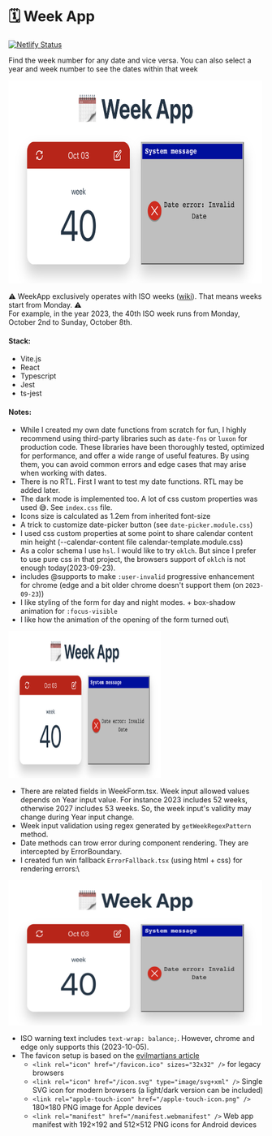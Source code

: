 # 🗓️ Week App

[![Netlify Status](https://api.netlify.com/api/v1/badges/162a4db8-f908-4a07-bdb5-be8e88d5cb47/deploy-status)](https://app.netlify.com/sites/weekapp/deploys)

Find the week number for any date and vice versa.
You can also select a year and week number to see the dates within that week

<picture>
  <source media="(prefers-color-scheme: dark)" srcset="https://raw.githubusercontent.com/serjilyashenko/WeekApp/master/images/preview_dark.png">
  <source media="(prefers-color-scheme: light)" srcset="https://raw.githubusercontent.com/serjilyashenko/WeekApp/master/images/preview_light.png">
  <img alt="Application preview" width="500px" height="400px" src="https://raw.githubusercontent.com/serjilyashenko/WeekApp/master/images/WinError_light.png">
</picture>

⚠️ WeekApp exclusively operates with ISO weeks ([wiki](https://en.wikipedia.org/wiki/ISO_week_date)). That means weeks start from Monday. ⚠️<br/>
For example, in the year 2023, the 40th ISO week runs from Monday, October 2nd to Sunday, October 8th.

#### Stack:

- Vite.js
- React
- Typescript
- Jest
- ts-jest

#### Notes:

- While I created my own date functions from scratch for fun, I highly recommend using third-party libraries such as
  `date-fns` or `luxon` for production code. These libraries have been thoroughly tested, optimized for performance, and
  offer a wide range of useful features. By using them, you can avoid common errors and edge cases that may arise when
  working with dates.
- There is no RTL. First I want to test my date functions. RTL may be added later.
- The dark mode is implemented too. A lot of css custom properties was used 😅. See `index.css` file.
- Icons size is calculated as 1.2em from inherited font-size
- A trick to customize date-picker button (see `date-picker.module.css`)
- I used css custom properties at some point to share calendar content min height (--calendar-content file calendar-template.module.css)
- As a color schema I use `hsl`. I would like to try `oklch`. But since I prefer to use pure css in that project, the browsers support of `oklch` is not enough today(2023-09-23).
- includes @supports to make `:user-invalid` progressive enhancement for chrome (edge and a bit older chrome doesn't support them (on `2023-09-23`))
- I like styling of the form for day and night modes. + box-shadow animation for `:focus-visible`
- I like how the animation of the opening of the form turned out\
<picture>
  <source media="(prefers-color-scheme: dark)" srcset="https://raw.githubusercontent.com/serjilyashenko/WeekApp/master/images/formAnimation_dark.gif">
  <source media="(prefers-color-scheme: light)" srcset="https://raw.githubusercontent.com/serjilyashenko/WeekApp/master/images/formAnimation_light.gif">
  <img alt="Form animation" width="300px" height="290px" src="https://raw.githubusercontent.com/serjilyashenko/WeekApp/master/images/WinError_light.png">
</picture>

- There are related fields in WeekForm.tsx. Week input allowed values depends on Year input value. For instance 2023 includes 52 weeks, otherwise 2027 includes 53 weeks. So, the week input's validity may change during Year input change.
- Week input validation using regex generated by `getWeekRegexPattern` method.
- Date methods can trow error during component rendering. They are intercepted by ErrorBoundary.
- I created fun win fallback `ErrorFallback.tsx` (using html + css) for rendering errors:\
<picture>
  <source media="(prefers-color-scheme: dark)" srcset="https://raw.githubusercontent.com/serjilyashenko/WeekApp/master/images/WinError_dark.png">
  <source media="(prefers-color-scheme: light)" srcset="https://raw.githubusercontent.com/serjilyashenko/WeekApp/master/images/WinError_light.png">
  <img alt="Shows error example" width="500px" height="286px" src="https://raw.githubusercontent.com/serjilyashenko/WeekApp/master/images/WinError_light.png"/>
</picture>

- ISO warning text includes `text-wrap: balance;`. However, chrome and edge only supports this (2023-10-05).
- The favicon setup is based on the [evilmartians article](https://evilmartians.com/chronicles/how-to-favicon-in-2021-six-files-that-fit-most-needs)
  - `<link rel="icon" href="/favicon.ico" sizes="32x32" />` for legacy browsers
  - `<link rel="icon" href="/icon.svg" type="image/svg+xml" />` Single SVG icon for modern browsers (a light/dark version can be included)
  - `<link rel="apple-touch-icon" href="/apple-touch-icon.png" />` 180×180 PNG image for Apple devices
  - `<link rel="manifest" href="/manifest.webmanifest" />` Web app manifest with 192×192 and 512×512 PNG icons for Android devices
